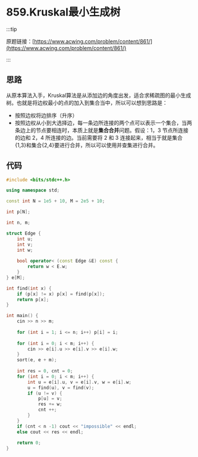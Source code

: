 # 859.Kruskal最小生成树

:::tip

原题链接：[https://www.acwing.com/problem/content/861/](https://www.acwing.com/problem/content/861/)

:::

## 思路

从原本算法入手，Kruskal算法是从添加边的角度出发，适合求稀疏图的最小生成树。也就是将边权最小的点的加入到集合当中，所以可以想到思路是：

- 按照边权将边排序（升序）
- 按照边权从小到大选择边，每一条边所连接的两个点可以表示一个集合，当两条边上的节点要相连时，本质上就是**集合合并**问题。假设：1，3 节点所连接的边和 2，4 所连接的边。当前需要将 2 和 3  连接起来，相当于就是集合{1,3}和集合{2,4}要进行合并，所以可以使用并查集进行合并。

## 代码

```cpp
#include <bits/stdc++.h>

using namespace std;

const int N = 1e5 + 10, M = 2e5 + 10;

int p[N];

int n, m;

struct Edge {
    int u;
    int v;
    int w;
    
    bool operator< (const Edge &E) const {
        return w < E.w;
    }
} e[M];

int find(int x) {
    if (p[x] != x) p[x] = find(p[x]);
    return p[x];
}

int main() {
    cin >> n >> m;
    
    for (int i = 1; i <= n; i++) p[i] = i;
    
    for (int i = 0; i < m; i++) {
        cin >> e[i].u >> e[i].v >> e[i].w; 
    }
    sort(e, e + m);
    
    int res = 0, cnt = 0;
    for (int i = 0; i < m; i++) {
        int u = e[i].u, v = e[i].v, w = e[i].w;
        u = find(u), v = find(v);
        if (u != v) {
            p[u] = v;
            res += w;
            cnt ++;
        }
    }
    if (cnt < n -1) cout << "impossible" << endl;
    else cout << res << endl;
    
    return 0;
}
```

